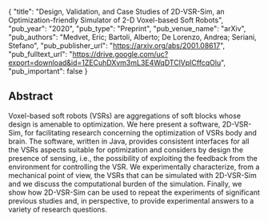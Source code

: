 {
  "title": "Design, Validation, and Case Studies of 2D-VSR-Sim, an Optimization-friendly Simulator of 2-D Voxel-based Soft Robots",
  "pub_year": "2020",
  "pub_type": "Preprint",
  "pub_venue_name": "arXiv",
  "pub_authors": "Medvet, Eric; Bartoli, Alberto; De Lorenzo, Andrea; Seriani, Stefano",
  "pub_publisher_url": "https://arxiv.org/abs/2001.08617",
  "pub_fulltext_url": "https://drive.google.com/uc?export=download&id=1ZECuhDXvm3mL3E4WqDTClVpICffcqOlu",
  "pub_important": false
}

## Abstract
Voxel-based soft robots (VSRs) are aggregations of soft blocks whose design is amenable to optimization. We here present a software, 2D-VSR-Sim, for facilitating research concerning the optimization of VSRs body and brain. The software, written in Java, provides consistent interfaces for all the VSRs aspects suitable for optimization and considers by design the presence of sensing, i.e., the possibility of exploiting the feedback from the environment for controlling the VSR. We experimentally characterize, from a mechanical point of view, the VSRs that can be simulated with 2D-VSR-Sim and we discuss the computational burden of the simulation. Finally, we show how 2D-VSR-Sim can be used to repeat the experiments of significant previous studies and, in perspective, to provide experimental answers to a variety of research questions.
